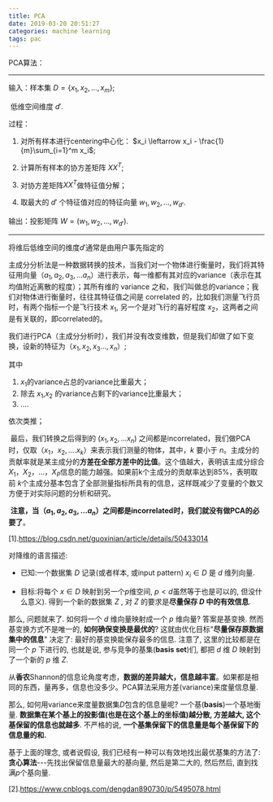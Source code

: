 ```yaml
---
title: PCA
date: 2019-03-20 20:51:27
categories: machine learning
tags: pac
---
```


PCA算法：

-----------------

输入：样本集 $D = \lbrace x_1, x_2, ... ,x_m\rbrace$;

​	    低维空间维度 $d'$.

过程：

1. 对所有样本进行centering中心化： $x_i \leftarrow x_i - \frac{1}{m}\sum_{i=1}^m x_i$;

2. 计算所有样本的协方差矩阵 $XX^T$;

3. 对协方差矩阵$XX^T$做特征值分解；

4. 取最大的 $d'$ 个特征值对应的特征向量 $w_1, w_2, ... , w_{d'}$.

输出：投影矩阵 $W=(w_1, w_2, ... , w_{d'})$.

-----------------

将维后低维空间的维度$d'$通常是由用户事先指定的

主成分分析法是一种数据转换的技术，当我们对一个物体进行衡量时，我们将其特征用向量$（a_1,a_2,a_3,…a_n）$进行表示，每一维都有其对应的variance（表示在其均值附近离散的程度）；其所有维的 variance 之和，我们叫做总的variance；我们对物体进行衡量时，往往其特征值之间是 correlated 的，比如我们测量飞行员时，有两个指标一个是飞行技术 $x_1$, 另一个是对飞行的喜好程度 $x_2$，这两者之间是有关联的，即correlated的。

​	我们进行PCA（主成分分析时），我们并没有改变维数，但是我们却做了如下变换，设新的特征为$（x_1,x_2,x_3...,x_n）$;

其中

1. $x_1​$ 的variance占总的variance比重最大；
2. 除去 $x_1$,$x_2$ 的variance占剩下的variance比重最大；
3. ....

依次类推；

​	最后，我们转换之后得到的 $(x_1,x_2,…x_n)$ 之间都是incorrelated，我们做PCA时，仅取$（x_1，x_2,....x_k）$来表示我们测量的物体，其中，$k$ 要小于 $n$。主成分的贡献率就是某主成分的**方差在全部方差中的比值**。这个值越大，表明该主成分综合$X_1$，$X_2$，…，$X_P$信息的能力越强。如果前k个主成分的贡献率达到85%，表明取前 $k​$ 个主成分基本包含了全部测量指标所具有的信息，这样既减少了变量的个数又方便于对实际问题的分析和研究。

​    **注意，当$（a_1,a_2,a_3,…a_n）$之间都是incorrelated时，我们就没有做PCA的必要了**。

[1].https://blog.csdn.net/guoxinian/article/details/50433014



对降维的语言描述:

- 已知:一个数据集 $D$ 记录(或者样本, 或input pattern) $x_i∈D$ 是 $d$ 维列向量.

- 目标:将每个 $x∈D$ 映射到另一个$p$维空间, $p<d$虽然等于也是可以的, 但没什么意义). 得到一个新的数据集 $Z$ , 对 $Z$ 的要求是**尽量保存 $D$ 中的有效信息**.

  

那么, 问题就来了. 如何将一个 $d$ 维向量映射成一个 $p$ 维向量? 答案是基变换. 然而基变换方式不是唯一的, **如何确保变换是最优的**? 这就由优化目标"**尽量保存原数据集中的信息**" 决定了: 最好的基变换能保存最多的信息. 注意了, 这里的比较都是在同一个 $p$ 下进行的, 也就是说, 参与竞争的基集(**basis set**)们, 都把 $d$ 维 $D$ 映射到了一个新的 $p$ 维 $Z$.

从**香农**Shannon的信息论角度考虑，**数据的差异越大，信息越丰富**。如果都是相同的东西，量再多，信息也没多少。PCA算法采用方差(variance)来度量信息量.

那么, 如何用variance来度量数据集$D$包含的信息量呢? 一个基(**basis**)一个基地衡量. **数据集在某个基上的投影值(也是在这个基上的坐标值)越分散, 方差越大, 这个基保留的信息也就越多**. 不严格的说, **一个基集保留下的信息量是每个基保留下的信息量的和.**

基于上面的理念, 或者说假设, 我们已经有一种可以有效地找出最优基集的方法了: **贪心算法**---先找出保留信息量最大的基向量, 然后是第二大的, 然后然后, 直到找满$p$个基向量.

[2].https://www.cnblogs.com/dengdan890730/p/5495078.html



